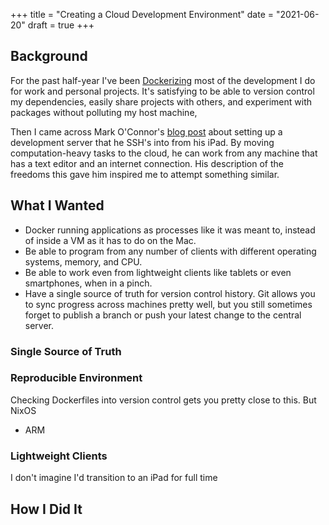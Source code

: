 +++
title = "Creating a Cloud Development Environment"
date = "2021-06-20"
draft = true
+++

## Background

For the past half-year I've been [Dockerizing](https://www.docker.com) most of the development I do for work and personal projects. It's satisfying to be able to version control my dependencies, easily share projects with others, and experiment with packages without polluting my host machine, 

Then I came across Mark O'Connor's [blog post](https://yieldthought.com/post/31857050698/ipad-linode-1-year-later) about setting up a development server that he SSH's into from his iPad. By moving computation-heavy tasks to the cloud, he can work from any machine that has a text editor and an internet connection. His description of the freedoms this gave him inspired me to attempt something similar.

## What I Wanted
* Docker running applications as processes like it was meant to, instead of inside a VM as it has to do on the Mac.
* Be able to program from any number of clients with different operating systems, memory, and CPU.
* Be able to work even from lightweight clients like tablets or even smartphones, when in a pinch.
* Have a single source of truth for version control history. Git allows you to sync progress across machines pretty well, but you still sometimes forget to publish a branch or push your latest change to the central server.

### Single Source of Truth


### Reproducible Environment

Checking Dockerfiles into version control gets you pretty close to this. But 
NixOS 
- ARM 

### Lightweight Clients

I don't imagine I'd transition to an iPad for full time 
    
## How I Did It